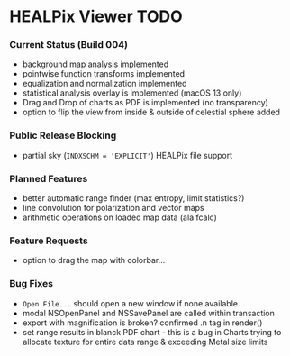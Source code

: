 # HEALPix Viewer TODO

### Current Status (Build 004)

- background map analysis implemented
- pointwise function transforms implemented
- equalization and normalization implemented
- statistical analysis overlay is implemented (macOS 13 only)
- Drag and Drop of charts as PDF is implemented (no transparency)
- option to flip the view from inside & outside of celestial sphere added

### Public Release Blocking

- partial sky (`INDXSCHM = 'EXPLICIT'`) HEALPix file support

### Planned Features

- better automatic range finder (max entropy, limit statistics?)
- line convolution for polarization and vector maps
- arithmetic operations on loaded map data (ala fcalc)

### Feature Requests

- option to drag the map with colorbar...

### Bug Fixes

- `Open File...` should open a new window if none available
- modal NSOpenPanel and NSSavePanel are called within transaction
- export with magnification is broken? confirmed .n tag in render()
- set range results in blanck PDF chart - this is a bug in Charts trying
  to allocate texture for entire data range & exceeding Metal size limits
